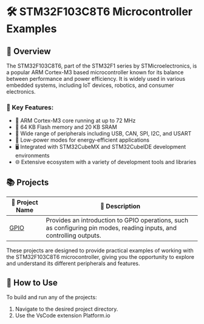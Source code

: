 # 🛠️ STM32F103C8T6 Microcontroller Examples

## 🌟 Overview

The STM32F103C8T6, part of the STM32F1 series by STMicroelectronics, is a popular ARM Cortex-M3 based microcontroller known for its balance between performance and power efficiency. It is widely used in various embedded systems, including IoT devices, robotics, and consumer electronics.

### 🔑 Key Features:

- 🚀 ARM Cortex-M3 core running at up to 72 MHz
- 💾 64 KB Flash memory and 20 KB SRAM
- 🧩 Wide range of peripherals including USB, CAN, SPI, I2C, and USART
- 🔋 Low-power modes for energy-efficient applications
- 🖥️ Integrated with STM32CubeMX and STM32CubeIDE development environments
- 🌐 Extensive ecosystem with a variety of development tools and libraries

## 📚 Projects

| 📂 Project Name | 📝 Description                                                                                                       |
| --------------- | -------------------------------------------------------------------------------------------------------------------- |
| [GPIO](GPIO)    | Provides an introduction to GPIO operations, such as configuring pin modes, reading inputs, and controlling outputs. |

These projects are designed to provide practical examples of working with the STM32F103C8T6 microcontroller, giving you the opportunity to explore and understand its different peripherals and features.

## 🚀 How to Use

To build and run any of the projects:

1. Navigate to the desired project directory.
2. Use the VsCode extension Platform.io
